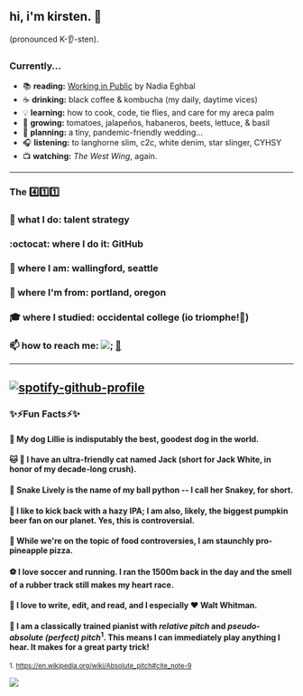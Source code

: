 ## hi, i'm kirsten. :wave:
(pronounced K-:ear:-sten).

### Currently...
- :books: **reading:** <ins>Working in Public</ins> by Nadia Eghbal 
- :coffee: **drinking:** black coffee & kombucha (my daily, daytime vices) 
- :bulb: **learning:** how to cook, code, tie flies, and care for my areca palm 
- :seedling: **growing:** tomatoes, jalapeños, habaneros, beets, lettuce, & basil
- :sunflower: **planning:** a tiny, pandemic-friendly wedding...
- :headphones: **listening:** to langhorne slim, c2c, white denim, star slinger, CYHSY
- :tv: **watching:** *The West Wing*, again. 
----------
### The :four::one::one:

###  :star2: what I do: talent strategy

### :octocat: where I do it: GitHub

### :round_pushpin: where I am: wallingford, seattle

### :hatching_chick: where I'm from: portland, oregon

### :mortar_board: where I studied: occidental college (io triomphe!:tiger:)

### 📫 how to reach me: [<img src="https://img.shields.io/badge/linkedin-%230077B5.svg?&style=for-the-badge&logo=linkedin&logoColor=white">](http://linkedin.com/in/kirstenwright00); [:email:](kwri360@gmail.com) 

---------

[![spotify-github-profile](https://spotify-github-profile.vercel.app/api/view?uid=1217509001&cover_image=true)](https://github.com/kittinan/spotify-github-profile)
-----

### :sparkles:⚡Fun Facts⚡:sparkles:

####    :dog: My dog Lillie is indisputably the best, goodest dog in the world.
####   :cat: :guitar:   I have an ultra-friendly cat named Jack (short for Jack White, in honor of my decade-long crush).
####    :snake:  Snake Lively is the name of my ball python -- I call her Snakey, for short. 
####   :beers: I like to kick back with a hazy IPA; I am also, likely, the biggest pumpkin beer fan on our planet. Yes, this is controversial. 
####  :pizza:   While we're on the topic of food controversies, I am staunchly pro-pineapple pizza.
####   :soccer:   I love soccer and running. I ran the 1500m back in the day and the smell of a rubber track still makes my heart race.  
####  :book:  I love to write, edit, and read, and I especially :heart: Walt Whitman.
####  :musical_keyboard:  I am a classically trained pianist with *relative pitch* and *pseudo-absolute (perfect) pitch*<sup>1</sup>. This means I can immediately play anything I hear. It makes for a great party trick! 


<sup>1. https://en.wikipedia.org/wiki/Absolute_pitch#cite_note-9</sup>



![](https://komarev.com/ghpvc/?username=kirstenwright&color=blueviolet&style=square-flat&label=PROFILE+VIEWS)

